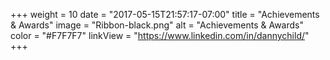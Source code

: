 +++
weight = 10
date = "2017-05-15T21:57:17-07:00"
title = "Achievements & Awards"
image = "Ribbon-black.png"
alt = "Achievements & Awards"
color = "#F7F7F7"
linkView = "https://www.linkedin.com/in/dannychild/"
+++
